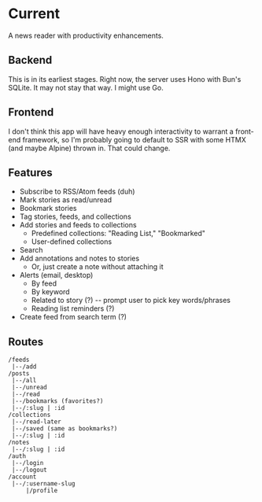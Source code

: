 # Current
A news reader with productivity enhancements.

## Backend
This is in its earliest stages. Right now, the server uses Hono with Bun's SQLite. It may not stay that way. I might use Go.

## Frontend
I don't think this app will have heavy enough interactivity to warrant a front-end framework, so I'm probably going to default to SSR with some HTMX (and maybe Alpine) thrown in. That could change.

## Features
- Subscribe to RSS/Atom feeds (duh)
- Mark stories as read/unread
- Bookmark stories
- Tag stories, feeds, and collections
- Add stories and feeds to collections
  - Predefined collections: "Reading List," "Bookmarked"
  - User-defined collections
- Search
- Add annotations and notes to stories
  - Or, just create a note without attaching it
- Alerts (email, desktop)
  - By feed
  - By keyword
  - Related to story (?) -- prompt user to pick key words/phrases
  - Reading list reminders (?)
- Create feed from search term (?)

## Routes
```
/feeds
 |--/add
/posts
 |--/all
 |--/unread
 |--/read
 |--/bookmarks (favorites?)
 |--/:slug | :id
/collections
 |--/read-later
 |--/saved (same as bookmarks?)
 |--/:slug | :id
/notes
 |--/:slug | :id
/auth
 |--/login
 |--/logout
/account
 |--/:username-slug
     |/profile
```